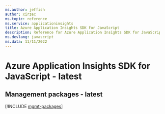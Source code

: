 ```yaml
---
ms.author: jeffish
author: xirzec
ms.topic: reference
ms.service: applicationinsights
title: Azure Application Insights SDK for JavaScript
description: Reference for Azure Application Insights SDK for JavaScript
ms.devlang: javascript
ms.data: 11/11/2022
---
```

# Azure Application Insights SDK for JavaScript - latest

## Management packages - latest
[!INCLUDE [mgmt-packages](application-insights-mgmt-index.md)]